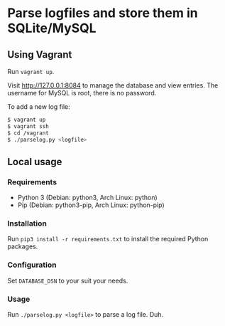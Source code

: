Parse logfiles and store them in SQLite/MySQL
=============================================

Using Vagrant
-------------

Run `vagrant up`.

Visit http://127.0.0.1:8084 to manage the database and view entries.
The username for MySQL is root, there is no password.

To add a new log file:

```sh
$ vagrant up
$ vagrant ssh
$ cd /vagrant
$ ./parselog.py <logfile>
```

Local usage
-----------

### Requirements

 * Python 3 (Debian: python3, Arch Linux: python)
 * Pip (Debian: python3-pip, Arch Linux: python-pip)


### Installation

Run `pip3 install -r requirements.txt` to install the required Python packages.

### Configuration

Set `DATABASE_DSN` to your suit your needs.

### Usage

Run `./parselog.py <logfile>` to parse a log file. Duh.